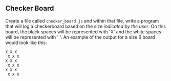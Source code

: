 ## Checker Board

Create a file called `checker_board.js` and within that file, write a program that will log a checkerboard based on the size *indicated by the user*.  On this board, the black spaces will be represented with 'X' and the white spaces will be represented with ' '. An example of the output for a size 6 board would look like this:

```
X X X  
 X X X  
X X X  
 X X X  
X X X  
 X X X
 ```
